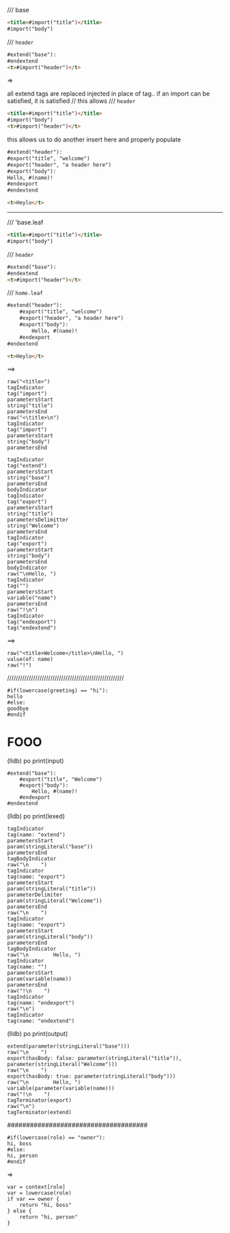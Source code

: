 /// base

```html
<title>#import("title")</title>
#import("body")
```

/// `header`

```html
#extend("base"):
#endextend
<t>#import("header")</t>
```

=> 

all extend tags are replaced injected in place of tag..
if an import can be satisfied, it is satisfied
// this allows 
/// `header`
```html
<title>#import("title")</title>
#import("body")
<t>#import("header")</t>
```

this allows us to do another insert here and properly populate

```html
#extend("header"):
#export("title", "welcome")
#export("header", "a header here")
#export("body"): 
Hello, #(name)! 
#endexport
#endextend

<t>Heylo</t>
```

**********************************************

/// 'base.leaf

```html
<title>#import("title")</title>
#import("body")
```

/// `header`

```html
#extend("base"):
#endextend
<t>#import("header")</t>
```

/// `home.leaf`

```html
#extend("header"):
    #export("title", "welcome")
    #export("header", "a header here")
    #export("body"): 
        Hello, #(name)! 
    #endexport
#endextend

<t>Heylo</t>
```

==>

```
raw("<title>")
tagIndicator
tag("import")
parametersStart
string("title")
parametersEnd
raw("<\title>\n")
tagIndicator
tag("import")
parametersStart
string("body")
parametersEnd
```

```
tagIndicator
tag("extend")
parametersStart
string("base")
parametersEnd
bodyIndicator
tagIndicator
tag("export")
parametersStart
string("title")
parametersDelimitter
string("Welcome")
parametersEnd
tagIndicator
tag("export")
parametersStart
string("body")
parametersEnd
bodyIndicator
raw("\nHello, ")
tagIndicator
tag("")
parametersStart
variable("name")
parametersEnd
raw("!\n")
tagIndicator
tag("endexport")
tag("endextend")
```

==>

```
raw("<title>Welcome</title>\nHello, ")
value(of: name)
raw("!")
```

//////////////////////////////////////////////////////

```
#if(lowercase(greeting) == "hi"):
hello
#else:
goodbye
#endif
```

# FOOO

(lldb) po print(input)
```
#extend("base"):
    #export("title", "Welcome")
    #export("body"):
        Hello, #(name)!
    #endexport
#endextend
```

(lldb) po print(lexed)
```
tagIndicator
tag(name: "extend")
parametersStart
param(stringLiteral("base"))
parametersEnd
tagBodyIndicator
raw("\n    ")
tagIndicator
tag(name: "export")
parametersStart
param(stringLiteral("title"))
parameterDelimiter
param(stringLiteral("Welcome"))
parametersEnd
raw("\n    ")
tagIndicator
tag(name: "export")
parametersStart
param(stringLiteral("body"))
parametersEnd
tagBodyIndicator
raw("\n        Hello, ")
tagIndicator
tag(name: "")
parametersStart
param(variable(name))
parametersEnd
raw("!\n    ")
tagIndicator
tag(name: "endexport")
raw("\n")
tagIndicator
tag(name: "endextend")
```

(lldb) po print(output)
```
extend(parameter(stringLiteral("base")))
raw("\n    ")
export(hasBody: false: parameter(stringLiteral("title")), parameter(stringLiteral("Welcome")))
raw("\n    ")
export(hasBody: true: parameter(stringLiteral("body")))
raw("\n        Hello, ")
variable(parameter(variable(name)))
raw("!\n    ")
tagTerminator(export)
raw("\n")
tagTerminator(extend)
```


#####################################

```
#if(lowercase(role) == "owner"):
hi, boss
#else:
hi, person
#endif
```
=>
```
var = context[role]
var = lowercase(role)
if var == owner {
    return "hi, boss"
} else {
    return "hi, person"
}
```